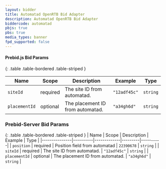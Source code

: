 ```yaml
---
layout: bidder
title: Automatad OpenRTB Bid Adapter
description: Automatad OpenRTB Bid Adapter
biddercode: automatad 
pbjs: true
pbs: true
media_types: banner
fpd_supported: false
---
```


#### Prebid.js Bid Params

{: .table .table-bordered .table-striped }

| Name      | Scope    | Description               | Example    | Type     |
|-----------|----------|---------------------------|------------|----------|
| `siteId`    | required | The site ID from automatad.  | `"12adf45c"` | `string` |
| `placementId`    | optional | The placement ID from automatad.  | `"a34gh6d"` | `string` |

### Prebid-Server Bid Params

{: .table .table-bordered .table-striped }
| Name          | Scope    | Description | Example | Type     |
|---------------|----------|-------------|---------|----------|
| `position` | required | Position field from automatad | `22390678` | `string` |
| `siteId`    | required | The site ID from automatad.  | `"12adf45c"` | `string` |
| `placementId`    | optional | The placement ID from automatad.  | `"a34gh6d"` | `string` |



